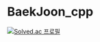 # BaekJoon_cpp

[![Solved.ac
프로필](http://mazassumnida.wtf/api/v2/generate_badge?boj=toma747)](https://solved.ac/{toma747})
